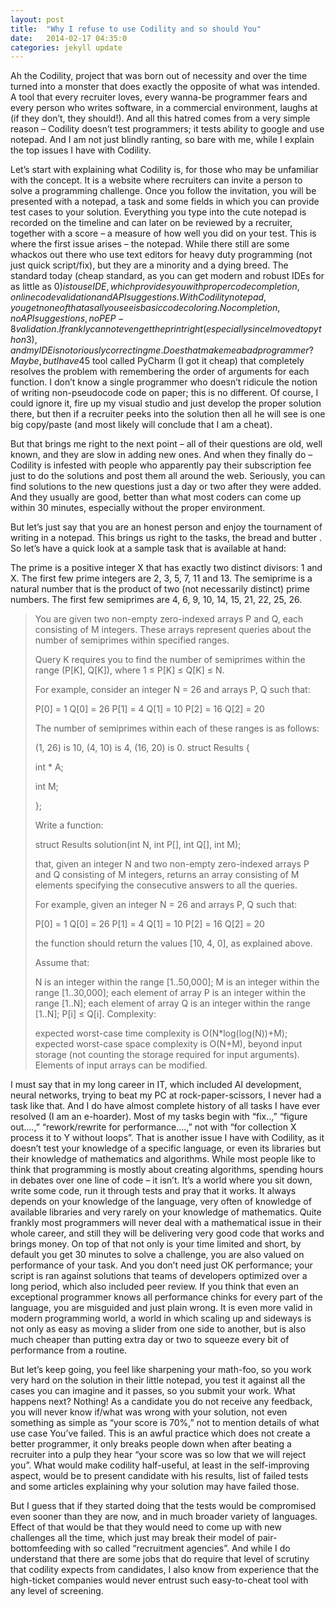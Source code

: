```yaml
---
layout: post
title:  "Why I refuse to use Codility and so should You"
date:   2014-02-17 04:35:0
categories: jekyll update
---
```


Ah the Codility, project that was born out of necessity and over the time turned into a monster that does exactly the opposite of what was intended. A tool that every recruiter loves, every wanna-be programmer fears and every person who writes software, in a commercial environment, laughs at (if they don’t, they should!). And all this hatred comes from a very simple reason – Codility doesn’t test programmers; it tests ability to google and use notepad. And I am not just blindly ranting, so bare with me, while I explain the top issues I have with Codility.

Let’s start with explaining what Codility is, for those who may be unfamiliar with the concept. It is a website where recruiters can invite a person to solve a programming challenge. Once you follow the invitation, you will be presented with a notepad, a task and some fields in which you can provide test cases to your solution. Everything you type into the cute notepad is recorded on the timeline and can later on be reviewed by a recruiter, together with a score – a measure of how well you did on your test.
This is where the first issue arises – the notepad. While there still are some whackos out there who use text editors for heavy duty programming (not just quick script/fix), but they are a minority and a dying breed. The standard today (cheap standard, as you can get modern and robust IDEs for as little as 0$) is to use IDE, which provides you with proper code completion, online code validation and API suggestions. With Codility notepad, you get none of that as all you see is basic code coloring. No completion, no API suggestions, no PEP-8 validation. I frankly cannot even get the print right (especially since I moved to python 3), and my IDE is notoriously correcting me. Does that make me a bad programmer? Maybe, but I have 45$ tool called PyCharm (I got it cheap) that completely resolves the problem with remembering the order of arguments for each function. I don’t know a single programmer who doesn’t ridicule the notion of writing non-pseudocode code on paper; this is no different. Of course, I could ignore it, fire up my visual studio and just develop the proper solution there, but then if a recruiter peeks into the solution then all he will see is one big copy/paste (and most likely will conclude that I am a cheat).

But that brings me right to the next point – all of their questions are old, well known, and they are slow in adding new ones. And when they finally do – Codility is infested with people who apparently pay their subscription fee just to do the solutions and post them all around the web. Seriously, you can find solutions to the new questions just a day or two after they were added. And they usually are good, better than what most coders can come up within 30 minutes, especially without the proper environment.

But let’s just say that you are an honest person and enjoy the tournament of writing in a notepad. This brings us right to the tasks, the bread and butter . So let’s have a quick look at a sample task that is available at hand:

The prime is a positive integer X that has exactly two distinct divisors: 1 and X. The first few prime integers are 2, 3, 5, 7, 11 and 13.
The semiprime is a natural number that is the product of two (not necessarily distinct) prime numbers. The first few semiprimes are 4, 6, 9, 10, 14, 15, 21, 22, 25, 26.

>You are given two non-empty zero-indexed arrays P and Q, each consisting of M integers. These arrays represent queries about the number of semiprimes within specified ranges.
> 
>Query K requires you to find the number of semiprimes within the range (P[K], Q[K]), where 1 ≤ P[K] ≤ Q[K] ≤ N.
>
>For example, consider an integer N = 26 and arrays P, Q such that:
>
>P[0] = 1    Q[0] = 26
>P[1] = 4    Q[1] = 10
>P[2] = 16   Q[2] = 20
>
>The number of semiprimes within each of these ranges is as follows:
>
>(1, 26) is 10,
>(4, 10) is 4,
>(16, 20) is 0.
>struct Results {
>
>int * A;
>
>int M;
>
>};
>
>Write a function:
>
>struct Results solution(int N, int P[], int Q[], int M);
>
>that, given an integer N and two non-empty zero-indexed arrays P and Q consisting of M integers, returns an array consisting of M elements specifying the consecutive answers to all the queries.
>
>For example, given an integer N = 26 and arrays P, Q such that:
>
>P[0] = 1    Q[0] = 26
>P[1] = 4    Q[1] = 10
>P[2] = 16   Q[2] = 20
>
>the function should return the values [10, 4, 0], as explained above.
>
>Assume that:
>
>N is an integer within the range [1..50,000];
>M is an integer within the range [1..30,000];
>each element of array P is an integer within the range [1..N];
>each element of array Q is an integer within the range [1..N];
>P[i] ≤ Q[i].
>Complexity:
>
>expected worst-case time complexity is O(N*log(log(N))+M);
>expected worst-case space complexity is O(N+M), beyond input storage (not counting the storage required for input arguments).
>Elements of input arrays can be modified.

I must say that in my long career in IT, which included AI development, neural networks, trying to beat my PC at rock-paper-scissors, I never had a task like that. And I do have almost complete history of all tasks I have ever resolved (I am an e-hoarder). Most of my tasks begin with “fix..,” “figure out….,” “rework/rewrite for performance….,” not with “for collection X process it to Y without loops”. That is another issue I have with Codility, as it doesn’t test your knowledge of a specific language, or even its libraries but their knowledge of mathematics and algorithms. While most people like to think that programming is mostly about creating algorithms, spending hours in debates over one line of code – it isn’t. It’s a world where you sit down, write some code, run it through tests and pray that it works. It always depends on your knowledge of the language, very often of knowledge of available libraries and very rarely on your knowledge of mathematics. Quite frankly most programmers will never deal with a mathematical issue in their whole career, and still they will be delivering very good code that works and brings money.
On top of that not only is your time limited and short, by default you get 30 minutes to solve a challenge, you are also valued on performance of your task. And you don’t need just OK performance; your script is ran against solutions that teams of developers optimized over a long period, which also included peer review. If you think that even an exceptional programmer knows all performance chinks for every part of the language, you are misguided and just plain wrong. It is even more valid in modern programming world, a world in which scaling up and sideways is not only as easy as moving a slider from one side to another, but is also much cheaper than putting extra day or two to squeeze every bit of performance from a routine.

But let’s keep going, you feel like sharpening your math-foo, so you work very hard on the solution in their little notepad, you test it against all the cases you can imagine and it passes, so you submit your work. What happens next? Nothing! As a candidate you do not receive any feedback, you will never know if/what was wrong with your solution, not even something as simple as “your score is 70%,” not to mention details of what use case You’ve failed. This is an awful practice which does not create a better programmer, it only breaks people down when after beating a recruiter into a pulp they hear “your score was so low that we will reject you”. What would make codility half-useful, at least in the self-improving aspect, would be to present candidate with his results, list of failed tests and some articles explaining why your solution may have failed those.

But I guess that if they started doing that the tests would be compromised even sooner than they are now, and in much broader variety of languages. Effect of that would be that they would need to come up with new challenges all the time, which just may break their model of pair-bottomfeeding with so called “recruitment agencies”. And while I do understand that there are some jobs that do require that level of scrutiny that codility expects from candidates, I also know from experience that the high-ticket companies would never entrust such easy-to-cheat tool with any level of screening.